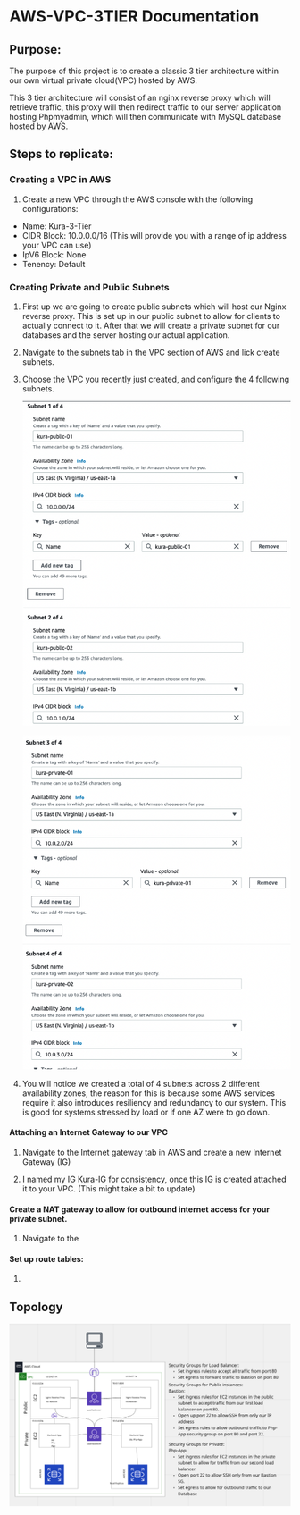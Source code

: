 # AWS-VPC-3TIER Documentation

## Purpose:

The purpose of this project is to create a classic 3 tier architecture within our own virtual private cloud(VPC) hosted by AWS. 

This 3 tier architecture will consist of an nginx reverse proxy which will retrieve traffic, this proxy will then redirect traffic to our server application hosting Phpmyadmin, which will then communicate with MySQL database hosted by AWS. 

## Steps to replicate:

### Creating a VPC in AWS

1. Create a new VPC through the AWS console with the following configurations:
- Name: Kura-3-Tier
- CIDR Block: 10.0.0.0/16 (This will provide you with a range of ip address your VPC can use)
- IpV6 Block: None
- Tenency: Default


### Creating Private and Public Subnets

1. First up we are going to create public subnets which will host our Nginx reverse proxy. This is set up in our public subnet to allow for clients to actually connect to it. After that we will create a private subnet for our databases and the server hosting our actual application.  

2. Navigate to the subnets tab in the VPC section of AWS and lick create subnets.

3. Choose the VPC you recently just created, and configure the 4 following subnets. 

    ![Subnets Configuration](./screenshots/subnet_configs_1.png)

    ![Subnets Configuration 2](./screenshots/subnet_configs_2.png)

4. You will notice we created a total of 4 subnets across 2 different availability zones, the reason for this is because some AWS services require it also introduces resiliency and redundancy to our system. This is good for systems stressed by load or if one AZ were to go down. 


#### Attaching an Internet Gateway to our VPC

1. Navigate to the Internet gateway tab in AWS and create a new Internet Gateway (IG)

2. I named my IG Kura-IG for consistency, once this IG is created attached it to your VPC. (This might take a bit to update)

#### Create a NAT gateway to allow for outbound internet access for your private subnet. 

1. Navigate to the 

#### Set up route tables:

1. 

## Topology

![Topology](./screenshots/3_tier_topology.png)